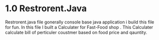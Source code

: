 # 1.0 Restrorent.Java
Restrorent.java file gonerally console base java application i build this file for fun. In this file I built a Calculater for Fast-Food shop . This Calculater calculate bill of perticuler coustmer based on food price and qauntity.



